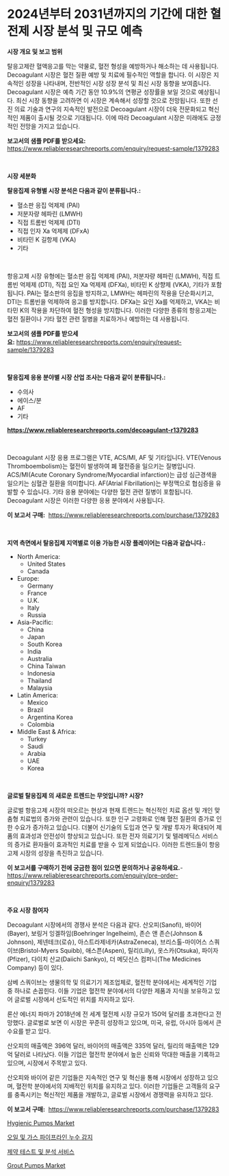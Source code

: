 <p><h1>2024년부터 2031년까지의 기간에 대한 혈전제 시장 분석 및 규모 예측</h1></p><p><strong>시장 개요 및 보고 범위</strong></p>
<p><p>탈응고제란 혈액응고를 막는 약물로, 혈전 형성을 예방하거나 해소하는 데 사용됩니다. Decoagulant 시장은 혈전 질환 예방 및 치료에 필수적인 역할을 합니다. 이 시장은 지속적인 성장을 나타내며, 전반적인 시장 성장 분석 및 최신 시장 동향을 보여줍니다. Decoagulant 시장은 예측 기간 동안 10.9%의 연평균 성장률을 보일 것으로 예상됩니다. 최신 시장 동향을 고려하면 이 시장은 계속해서 성장할 것으로 전망됩니다. 또한 선진 의료 기술과 연구의 지속적인 발전으로 Decoagulant 시장이 더욱 전문화되고 혁신적인 제품이 출시될 것으로 기대됩니다. 이에 따라 Decoagulant 시장은 미래에도 긍정적인 전망을 가지고 있습니다.</p></p>
<p><strong>보고서의 샘플 PDF를 받으세요:</strong> <a href="https://www.reliableresearchreports.com/enquiry/request-sample/1379283">https://www.reliableresearchreports.com/enquiry/request-sample/1379283</a></p>
<p>&nbsp;</p>
<p><strong>시장 세분화</strong></p>
<p><strong>탈응집제 유형별 시장 분석은 다음과 같이 분류됩니다.:</strong></p>
<p><ul><li>혈소판 응집 억제제 (PAI)</li><li>저분자량 헤파린 (LMWH)</li><li>직접 트롬빈 억제제 (DTI)</li><li>직접 인자 Xa 억제제 (DFxA)</li><li>비타민 K 길항제 (VKA)</li><li>기타</li></ul></p>
<p>&nbsp;</p>
<p><p>항응고제 시장 유형에는 혈소판 응집 억제제 (PAI), 저분자량 헤파린 (LMWH), 직접 트롬빈 억제제 (DTI), 직접 요인 Xa 억제제 (DFXa), 비타민 K 상향제 (VKA), 기타가 포함됩니다. PAI는 혈소판의 응집을 방지하고, LMWH는 헤파린의 작용을 단순화시키고, DTI는 트롬빈을 억제하여 응고를 방지합니다. DFXa는 요인 Xa를 억제하고, VKA는 비타민 K의 작용을 차단하여 혈전 형성을 방지합니다. 이러한 다양한 종류의 항응고제는 혈전 질환이나 기타 혈전 관련 질병을 치료하거나 예방하는 데 사용됩니다.</p></p>
<p><strong>보고서의 샘플 PDF를 받으세요:</strong>&nbsp;<a href="https://www.reliableresearchreports.com/enquiry/request-sample/1379283">https://www.reliableresearchreports.com/enquiry/request-sample/1379283</a></p>
<p>&nbsp;</p>
<p><strong> 탈응집제 응용 분야별 시장 산업 조사는 다음과 같이 분류됩니다.:</strong></p>
<p><ul><li>수의사</li><li>에이스/분</li><li>AF</li><li>기타</li></ul></p>
<p><strong><a href="https://www.reliableresearchreports.com/decoagulant-r1379283">https://www.reliableresearchreports.com/decoagulant-r1379283</a></strong></p>
<p>&nbsp;</p>
<p><p>Decoagulant 시장 응용 프로그램은 VTE, ACS/MI, AF 및 기타입니다. VTE(Venous Thromboembolism)는 혈전이 발생하여 폐 혈전증을 일으키는 질병입니다. ACS/MI(Acute Coronary Syndrome/Myocardial infarction)는 급성 심근경색을 일으키는 심혈관 질환을 의미합니다. AF(Atrial Fibrillation)는 부정맥으로 협심증을 유발할 수 있습니다. 기타 응용 분야에는 다양한 혈전 관련 질병이 포함됩니다. Decoagulant 시장은 이러한 다양한 응용 분야에서 사용됩니다.</p></p>
<p><strong>이 보고서 구매:</strong>&nbsp; <a href="https://www.reliableresearchreports.com/purchase/1379283">https://www.reliableresearchreports.com/purchase/1379283</a></p>
<p>&nbsp;</p>
<p><strong>지역 측면에서 탈응집제 지역별로 이용 가능한 시장 플레이어는 다음과 같습니다.:</strong></p>
<p><ul>
    <li>
        North America:
        <ul>
            <li>United States</li>
            <li>Canada</li>
        </ul>
    </li>
    <li>
        Europe:
        <ul>
            <li>Germany</li>
            <li>France</li>
            <li>U.K.</li>
            <li>Italy</li>
            <li>Russia</li>
        </ul>
    </li>
    <li>
        Asia-Pacific:
        <ul>
            <li>China</li>
            <li>Japan</li>
            <li>South Korea</li>
            <li>India</li>
            <li>Australia</li>
            <li>China Taiwan</li>
            <li>Indonesia</li>
            <li>Thailand</li>
            <li>Malaysia</li>
        </ul>
    </li>
    <li>
        Latin America:
        <ul>
            <li>Mexico</li>
            <li>Brazil</li>
            <li>Argentina Korea</li>
            <li>Colombia</li>
        </ul>
    </li>
    <li>
        Middle East & Africa:
        <ul>
            <li>Turkey</li>
            <li>Saudi</li>
            <li>Arabia</li>
            <li>UAE</li>
            <li>Korea</li>
        </ul>
    </li>
    </ul></p>
<p>&nbsp;</p>
<p><strong>글로벌 탈응집제 의 새로운 트렌드는 무엇입니까? 시장?</strong></p>
<p><p>글로벌 항응고제 시장의 떠오르는 현상과 현재 트렌드는 혁신적인 치료 옵션 및 개인 맞춤형 치료법의 증가와 관련이 있습니다. 또한 인구 고령화로 인해 혈전 질환의 증가로 인한 수요가 증가하고 있습니다. 더불어 신기술의 도입과 연구 및 개발 투자가 확대되어 제품의 효과성과 안전성이 향상되고 있습니다. 또한 전자 의료기기 및 텔레메딕스 서비스의 증가로 환자들이 효과적인 치료를 받을 수 있게 되었습니다. 이러한 트렌드들이 항응고제 시장의 성장을 촉진하고 있습니다.</p></p>
<p><strong>이 보고서를 구매하기 전에 궁금한 점이 있으면 문의하거나 공유하세요.</strong>- <a href="https://www.reliableresearchreports.com/enquiry/pre-order-enquiry/1379283">https://www.reliableresearchreports.com/enquiry/pre-order-enquiry/1379283</a></p>
<p>&nbsp;</p>
<p><strong>주요 시장 참여자</strong></p>
<p><p>Decoagulant 시장에서의 경쟁사 분석은 다음과 같다. 산오피(Sanofi), 바이어(Bayer), 보링거 잉겔하임(Boehringer Ingelheim), 존슨 앤 존슨(Johnson & Johnson), 제넨테크(로슈), 아스트라제네카(AstraZeneca), 브리스톨-마이어스 스쿼이브(Bristol-Myers Squibb), 애스픈(Aspen), 릴리(Lilly), 옷스카(Otsuka), 파이자(Pfizer), 다이치 산교(Daiichi Sankyo), 더 메딧신스 컴퍼니(The Medicines Company) 등이 있다.</p><p>삼베 스쿼이브는 생물의학 및 의료기기 제조업체로, 혈전학 분야에서는 세계적인 기업 중 하나로 손꼽힌다. 이들 기업은 혈전학 분야에서의 다양한 제품과 지식을 보유하고 있어 글로벌 시장에서 선도적인 위치를 차지하고 있다. </p><p>론산 에너지 파마가 2018년에 전 세계 혈전제 시장 규모가 150억 달러를 초과한다고 전망했다. 글로벌로 보면 이 시장은 꾸준히 성장하고 있으며, 미국, 유럽, 아시아 등에서 큰 수요를 받고 있다.</p><p>산오피의 매출액은 396억 달러, 바이어의 매출액은 335억 달러, 릴리의 매출액은 129억 달러로 나타났다. 이들 기업은 혈전학 분야에서 높은 신뢰와 막대한 매출을 기록하고 있으며, 시장에서 주목받고 있다.</p><p>산오피와 바이어 같은 기업들은 지속적인 연구 및 혁신을 통해 시장에서 성장하고 있으며, 혈전학 분야에서의 지배적인 위치를 유지하고 있다. 이러한 기업들은 고객들의 요구를 충족시키는 혁신적인 제품을 개발하고, 글로벌 시장에서 경쟁력을 유지하고 있다.</p></p>
<p><strong>이 보고서 구매:</strong>&nbsp;&nbsp;<a href="https://www.reliableresearchreports.com/purchase/1379283">https://www.reliableresearchreports.com/purchase/1379283</a></p>
<p><p><a href="https://github.com/nicoletavirag/Market-Research-Report-List-3/blob/main/hygienic-pumps-market.md">Hygienic Pumps Market</a></p><p><a href="https://medium.com/@cloydrenner/%EC%84%9D%EC%9C%A0-%EB%B0%8F-%EA%B0%80%EC%8A%A4-%ED%8C%8C%EC%9D%B4%ED%94%84-%EB%9D%BC%EC%9D%B8-%EB%88%84%EC%B6%9C-%EA%B0%90%EC%A7%80-%EC%8B%9C%EC%9E%A5-2031%EB%85%84%EA%B9%8C%EC%A7%80-%EC%84%B1%EA%B3%B5%EC%A0%81%EC%9D%B8-%EB%B9%84%EC%A6%88%EB%8B%88%EC%8A%A4-%EC%A0%84%EB%9E%B5%EC%9D%98-%ED%95%B5%EC%8B%AC%EC%9A%94%EC%86%8C-%EC%98%88%EC%B8%A1-8fc42eb813df">오일 및 가스 파이프라인 누수 감지</a></p><p><a href="https://medium.com/@leatharoan20231/%EC%A0%9C%EC%95%BD-%EC%8B%9C%ED%97%98-%EB%B0%8F-%EB%B6%84%EC%84%9D-%EC%84%9C%EB%B9%84%EC%8A%A4-%EC%8B%9C%EC%9E%A5-%EA%B7%9C%EB%AA%A8-%EB%B0%8F-%EC%8B%9C%EC%9E%A5-%EB%8F%99%ED%96%A5-%EC%99%84%EB%B2%BD%ED%95%9C-%EC%82%B0%EC%97%85-%EA%B0%9C%EA%B4%80-2024%EB%85%84%EB%B6%80%ED%84%B0-2031%EB%85%84%EA%B9%8C%EC%A7%80-5c21d5889d85">제약 테스트 및 분석 서비스</a></p><p><a href="https://github.com/mauripalmi/Market-Research-Report-List-3/blob/main/grout-pumps-market.md">Grout Pumps Market</a></p></p>